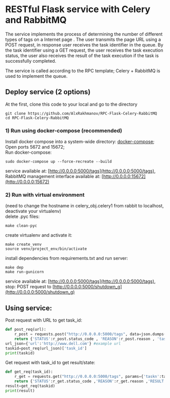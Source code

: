 # RESTful Flask service with Celery and RabbitMQ

The service implements the process of determining the number of different types of tags on a Internet page .
The user transmits the page URL using a POST request, in response user receives the task identifier in the queue.
By the task identifier using a GET request, the user receives the task execution status, the user also receives the result of the task execution if the task is successfully completed.

The service is called according to the RPC template; Celery + RabbitMQ is used to implement the queue.
## Deploy service (2 options)

At the first, clone this code to your local and go to the directory
```
git clone https://github.com/AlxRakhmanov/RPC-Flask-Celery-RabbitMQ
cd RPC-Flask-Celery-RabbitMQ
```
### 1) Run using docker-compose (recommended)
Install docker compose into a system-wide directory: [docker-compose](https://docs.docker.com/compose/install/);  
Open ports 5672 and 15672;  
Run docker-compose:
```
sudo docker-compose up --force-recreate --build
```
service available at: [http://0.0.0.0:5000/tags](http://0.0.0.0:5000/tags),  
RabbitMQ management interface available at: [http://0.0.0.0:15672](http://0.0.0.0:15672)

### 2) Run with virtual environment
(need to change the hostname in celery_obj.celery1 from rabbit to localhost, deactivate your virtualenv)  
delete .pyc files:
```
make clean-pyc
```
create virtualenv and activate it:
```
make create_venv
source venv/project_env/bin/activate
```
install dependencies from requirements.txt and run server:
```
make dep
make run-gunicorn
```
service available at: [http://0.0.0.0:5000/tags](http://0.0.0.0:5000/tags),  
stop: POST request to [http://0.0.0.0:5000/shutdown_g](http://0.0.0.0:5000/shutdown_g)
## Using service:
Post request with URL to get task_id:
```python
def post_req(url):
    r_post = requests.post("http://0.0.0.0:5000/tags", data=json.dumps(url))
    return {'STATUS':r_post.status_code , 'REASON':r_post.reason , 'task_id':r_post.text}
url_json={'url':'http://www.dell.com'} #example url
taskid=post_req(url_json)['task_id']
print(taskid)
```
Get request with task_id to get result/state:
```python
def get_req(task_id):
    r_get = requests.get("http://0.0.0.0:5000/tags", params={'taskn':task_id})
    return {'STATUS':r_get.status_code ,'REASON':r_get.reason ,'RESULT':r_get.text}
result=get_req(taskid)
print(result)
```
